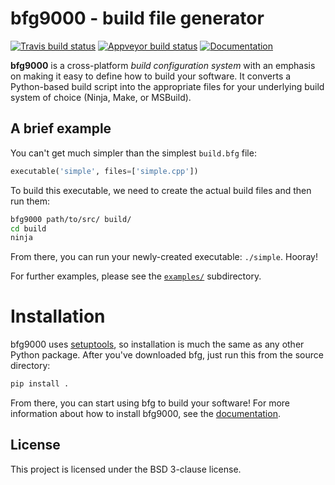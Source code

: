 # bfg9000 - build file generator

[![Travis build status][travis-image]][travis-link]
[![Appveyor build status][appveyor-image]][appveyor-link]
[![Documentation][documentation-image]][documentation-link]

**bfg9000** is a cross-platform *build configuration system* with an emphasis on
making it easy to define how to build your software. It converts a Python-based
build script into the appropriate files for your underlying build system of
choice (Ninja, Make, or MSBuild).

## A brief example

You can't get much simpler than the simplest `build.bfg` file:

```python
executable('simple', files=['simple.cpp'])
```

To build this executable, we need to create the actual build files and then
run them:

```sh
bfg9000 path/to/src/ build/
cd build
ninja
```

From there, you can run your newly-created executable: `./simple`. Hooray!

For further examples, please see the
[`examples/`](https://github.com/jimporter/bfg9000/tree/master/examples)
subdirectory.

# Installation

bfg9000 uses [setuptools](http://pythonhosted.org/setuptools/), so installation
is much the same as any other Python package. After you've downloaded bfg, just
run this from the source directory:

```sh
pip install .
```

From there, you can start using bfg to build your software! For more information
about how to install bfg9000, see the
[documentation](http://jimporter.github.io/bfg9000/install).

## License

This project is licensed under the BSD 3-clause license.

[travis-image]: https://travis-ci.org/jimporter/bfg9000.svg?branch=master
[travis-link]: https://travis-ci.org/jimporter/bfg9000
[appveyor-image]: https://ci.appveyor.com/api/projects/status/hxvbggf6exq8i2k6/branch/master?svg=true
[appveyor-link]: https://ci.appveyor.com/project/jimporter/bfg9000/branch/master
[documentation-image]: https://img.shields.io/badge/docs-bfg9000-blue.svg
[documentation-link]: http://jimporter.github.io/bfg9000/
